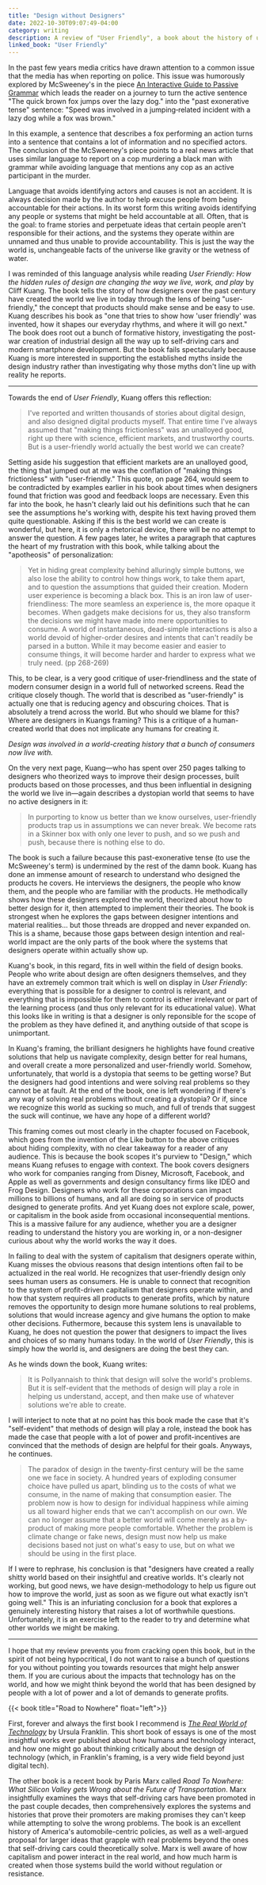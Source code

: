 ```yaml
---
title: "Design without Designers"
date: 2022-10-30T09:07:49-04:00
category: writing
description: A review of "User Friendly", a book about the history of user-friendly design that is too afraid of challenging existing myths to actually pursue the interesting questions it raises.
linked_book: "User Friendly"
---
```


In the past few years media critics have drawn attention to a common issue that the media has when reporting on police. This issue was humorously explored by McSweeney's in the piece [An Interactive Guide to Passive Grammar](https://www.mcsweeneys.net/articles/an-interactive-guide-to-ambiguous-grammar) which leads the reader on a journey to turn the active sentence "The quick brown fox jumps over the lazy dog." into the "past exonerative tense" sentence: "Speed was involved in a jumping‑related incident with a lazy dog while a fox was brown." 

In this example, a sentence that describes a fox performing an action turns into a sentence that contains a lot of information and no specified actors. The conclusion of the McSweeney's piece points to a real news article that uses similar language to report on a cop murdering a black man with grammar while avoiding language that mentions any cop as an active participant in the murder.

Language that avoids identifying actors and causes is not an accident. It is always decision made by the author to help excuse people from being accountable for their actions. In its worst form this writing avoids identifying any people or systems that might be held accountable at all. Often, that is the goal: to frame stories and perpetuate ideas that certain people aren't responsible for their actions, and the systems they operate within are unnamed and thus unable to provide accountability. This is just the way the world is, unchangeable facts of the universe like gravity or the wetness of water. 

I was reminded of this language analysis while reading _User Friendly: How the hidden rules of design are changing the way we live, work, and play_ by Cliff Kuang. The book tells the story of how designers over the past century have created the world we live in today through the lens of being "user-friendly," the concept that products should make sense and be easy to use. Kuang describes his book as "one that tries to show how 'user friendly' was invented, how it shapes our everyday rhythms, and where it will go next." The book does root out a bunch of formative history, investigating the post-war creation of industrial design all the way up to self-driving cars and modern smartphone development. But the book fails spectacularly because Kuang is more interested in supporting the established myths inside the design industry rather than investigating why those myths don't line up with reality he reports.

----

Towards the end of _User Friendly_, Kuang offers this reflection:

> I've reported and written thousands of stories about digital design, and also designed digital products myself. That entire time I've always assumed that "making things frictionless" was an unalloyed good, right up there with science, efficient markets, and trustworthy courts. But is a user-friendly world actually the best world we can create?

Setting aside his suggestion that efficient markets are an unalloyed good, the thing that jumped out at me was the conflation of "making things frictionless" with "user-friendly." This quote, on page 264, would seem to be contradicted by examples earlier in his book about times when designers found that friction was good and feedback loops are necessary. Even this far into the book, he hasn't clearly laid out his definitions such that he can see the assumptions he's working with, despite his text having proved them quite questionable. Asking if this is the best world we can create is wonderful, but here, it is only a rhetorical device, there will be no attempt to answer the question. A few pages later, he writes a paragraph that captures the heart of my frustration with this book, while talking about the "apotheosis" of personalization:

> Yet in hiding great complexity behind alluringly simple buttons, we also lose the ability to control how things work, to take them apart, and to question the assumptions that guided their creation. Modern user experience is becoming a black box. This is an iron law of user-friendliness: The more seamless an experience is, the more opaque it becomes. When gadgets make decisions for us, they also transform the decisions we might have made into mere opportunities to consume. A world of instantaneous, dead-simple interactions is also a world devoid of higher-order desires and intents that can't readily be parsed in a button. While it may become easier and easier to consume things, it will become harder and harder to express what we truly need. (pp 268-269)

This, to be clear, is a very good critique of user-friendliness and the state of modern consumer design in a world full of networked screens. Read the critique closely though. The world that is described as "user-friendly" is actually one that is reducing agency and obscuring choices. That is absolutely a trend across the world. But who should we blame for this? Where are designers in Kuangs framing? This is a critique of a human-created world that does not implicate any humans for creating it. 

_Design was involved in a world-creating history that a bunch of consumers now live with._

On the very next page, Kuang—who has spent over 250 pages talking to designers who theorized ways to improve their design processes, built products based on those processes, and thus been influential in designing the world we live in—again describes a dystopian world that seems to have no active designers in it:

> In purporting to know us better than we know ourselves, user-friendly products trap us in assumptions we can never break. We become rats in a Skinner box with only one lever to push, and so we push and push, because there is nothing else to do.

The book is such a failure because this past-exonerative tense (to use the McSweeney's term) is undermined by the rest of the damn book. Kuang has done an immense amount of research to understand who designed the products he covers. He interviews the designers, the people who know them, and the people who are familiar with the products. He methodically shows how these designers explored the world, theorized about how to better design for it, then attempted to implement their theories. The book is strongest when he explores the gaps between designer intentions and material realities... but those threads are dropped and never expanded on. This is a shame, because those gaps between design intention and real-world impact are the only parts of the book where the systems that designers operate within actually show up. 

Kuang's book, in this regard, fits in well within the field of design books. People who write about design are often designers themselves, and they have an extremely common trait which is well on display in _User Friendly_: everything that is possible for a designer to control is relevant, and everything that is impossible for them to control is either irrelevant or part of the learning process (and thus only relevant for its educational value). What this looks like in writing is that a designer is only reponsible for the scope of the problem as they have defined it, and anything outside of that scope is unimportant.

In Kuang's framing, the brilliant designers he highlights have found creative solutions that help us navigate complexity, design better for real humans, and overall create a more personalized and user-friendly world. Somehow, unfortunately, that world is a dystopia that seems to be getting worse? But the designers had good intentions and were solving real problems so they cannot be at fault. At the end of the book, one is left wondering if there's any way of solving real problems without creating a dystopia? Or if, since we recognize this world as sucking so much, and full of trends that suggest the suck will continue, we have any hope of a different world? 

This framing comes out most clearly in the chapter focused on Facebook, which goes from the invention of the Like button to the above critiques about hiding complexity, with no clear takeaway for a reader of any audience. This is because the book scopes it's purview to "Design," which means Kuang refuses to engage with context. The book covers designers who work for companies ranging from Disney, Microsoft, Facebook, and Apple as well as governments and design consultancy firms like IDEO and Frog Design. Designers who work for these corporations can impact millions to billions of humans, and all are doing so in service of products designed to generate profits. And yet Kuang does not explore scale, power, or capitalism in the book aside from occasional inconsequential mentions. This is a massive failure for any audience, whether you are a designer reading to understand the history you are working in, or a non-designer curious about why the world works the way it does. 

In failing to deal with the system of capitalism that designers operate within, Kuang misses the obvious reasons that design intentions often fail to be actualized in the real world. He recognizes that user-friendly design only sees human users as consumers. He is unable to connect that recognition to the system of profit-driven capitalism that designers operate within, and how that system requires all products to generate profits, which by nature removes the opportunity to design more humane solutions to real problems, solutions that would increase agency and give humans the option to make other decisions. Futhermore, because this system lens is unavailable to Kuang, he does not question the power that designers to impact the lives and choices of so many humans today. In the world of _User Friendly_, this is simply how the world is, and designers are doing the best they can.

As he winds down the book, Kuang writes:

> It is Pollyannaish to think that design will solve the world's problems. But it is self-evident that the methods of design will play a role in helping us understand, accept, and then make use of whatever solutions we're able to create.

I will interject to note that at no point has this book made the case that it's "self-evident" that methods of design will play a role, instead the book has made the case that people with a lot of power and profit-incentives are convinced that the methods of design are helpful for their goals. Anyways, he continues.

> The paradox of design in the twenty-first century will be the same one we face in society. A hundred years of exploding consumer choice have pulled us apart, blinding us to the costs of what we consume, in the name of making that consumption easier. The problem now is how to design for individual happiness while aiming us all toward higher ends that we can't accomplish on our own. We can no longer assume that a better world will come merely as a by-product of making more people comfortable. Whether the problem is climate change or fake news, design must now help us make decisions based not just on what's easy to use, but on what we should be using in the first place.

If I were to rephrase, his conclusion is that "designers have created a really shitty world based on their insightful and creative worlds. It's clearly not working, but good news, we have design-methodology to help us figure out how to improve the world, just as soon as we figure out what exactly isn't going well." This is an infuriating conclusion for a book that explores a genuinely interesting history that raises a lot of worthwhile questions. Unfortunately, it is an exercise left to the reader to try and determine what other worlds we might be making.

----

I hope that my review prevents you from cracking open this book, but in the spirit of not being hypocritical, I do not want to raise a bunch of questions for you without pointing you towards resources that might help answer them. If you are curious about the impacts that technology has on the world, and how we might think beyond the world that has been designed by people with a lot of power and a lot of demands to generate profits. 

{{< book title="Road to Nowhere" float="left">}}

First, forever and always the first book I recommend is [_The Real World of Technology_](https://bookshop.org/p/books/the-real-world-of-technology-ursula-franklin/9995479?ean=9780887846366) by Ursula Franklin. This short book of essays is one of the most insightful works ever published about how humans and technology interact, and how one might go about thinking critically about the design of technology (which, in Franklin's framing, is a very wide field beyond just digital tech).

The other book is a recent book by Paris Marx called _Road To Nowhere: What Silicon Valley gets Wrong about the Future of Transportation_. Marx insightfully examines the ways that self-driving cars have been promoted in the past couple decades, then comprehensively explores the systems and histories that prove their promoters are making promises they can't keep while attempting to solve the wrong problems. The book is an excellent history of America's automobile-centric policies, as well as a well-argued proposal for larger ideas that grapple with real problems beyond the ones that self-driving cars could theoretically solve. Marx is well aware of how capitalism and power interact in the real world, and how much harm is created when those systems build the world without regulation or resistance. 